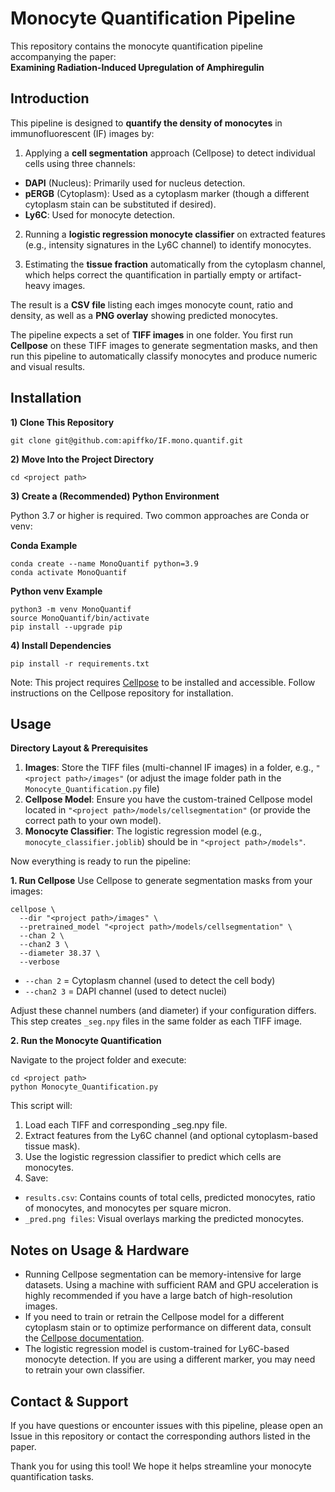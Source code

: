 # Monocyte Quantification Pipeline

This repository contains the monocyte quantification pipeline accompanying the paper:\
**Examining Radiation-Induced Upregulation of Amphiregulin**

## Introduction

This pipeline is designed to **quantify the density of monocytes** in immunofluorescent (IF) images by:

1) Applying a **cell segmentation** approach (Cellpose) to detect individual cells using three channels:
- **DAPI** (Nucleus): Primarily used for nucleus detection.
- **pERGB** (Cytoplasm): Used as a cytoplasm marker (though a different cytoplasm stain can be substituted if desired).
- **Ly6C**: Used for monocyte detection.

2) Running a **logistic regression monocyte classifier** on extracted features (e.g., intensity signatures in the Ly6C channel) to identify monocytes.

3) Estimating the **tissue fraction** automatically from the cytoplasm channel, which helps correct the quantification in partially empty or artifact-heavy images.

The result is a **CSV file** listing each imges monocyte count, ratio and density, as well as a **PNG overlay** showing predicted monocytes.

The pipeline expects a set of **TIFF images** in one folder. You first run **Cellpose** on these TIFF images to generate segmentation masks, and then run this pipeline to automatically classify monocytes and produce numeric and visual results.
## Installation
**1) Clone This Repository**

```
git clone git@github.com:apiffko/IF.mono.quantif.git
```

**2) Move Into the Project Directory**

```
cd <project path>
```

**3) Create a (Recommended) Python Environment**

Python 3.7 or higher is required. Two common approaches are Conda or venv:

**Conda Example**

```
conda create --name MonoQuantif python=3.9
conda activate MonoQuantif

```

**Python venv Example**

```
python3 -m venv MonoQuantif
source MonoQuantif/bin/activate
pip install --upgrade pip
```

**4) Install Dependencies**

```
pip install -r requirements.txt
```

Note: This project requires [Cellpose](https://github.com/MouseLand/cellpose) to be installed and accessible. Follow instructions on the Cellpose repository for installation.


## Usage

**Directory Layout & Prerequisites**

1. **Images**: Store the TIFF files (multi-channel IF images) in a folder, e.g., ``"<project path>/images"`` (or adjust the image folder path in the ``Monocyte_Quantification.py`` file)
2. **Cellpose Model**: Ensure you have the custom-trained Cellpose model located in ``"<project path>/models/cellsegmentation"`` (or provide the correct path to your own model).
3. **Monocyte Classifier**: The logistic regression model (e.g., ``monocyte_classifier.joblib``) should be in ``"<project path>/models"``.

Now everything is ready to run the pipeline:

**1. Run Cellpose**
Use Cellpose to generate segmentation masks from your images:

```
cellpose \
  --dir "<project path>/images" \
  --pretrained_model "<project path>/models/cellsegmentation" \
  --chan 2 \
  --chan2 3 \
  --diameter 38.37 \
  --verbose
```
- ``--chan 2`` = Cytoplasm channel (used to detect the cell body)
- ``--chan2 3`` = DAPI channel (used to detect nuclei)

Adjust these channel numbers (and diameter) if your configuration differs. This step creates ``_seg.npy`` files in the same folder as each TIFF image.

**2. Run the Monocyte Quantification**

Navigate to the project folder and execute:
```
cd <project path>
python Monocyte_Quantification.py
```

This script will:

1. Load each TIFF and corresponding _seg.npy file.
2. Extract features from the Ly6C channel (and optional cytoplasm-based tissue mask).
3. Use the logistic regression classifier to predict which cells are monocytes.
4. Save:
  - ``results.csv``: Contains counts of total cells, predicted monocytes, ratio of monocytes, and monocytes per square micron.
  - ``_pred.png files``: Visual overlays marking the predicted monocytes.

## Notes on Usage & Hardware

- Running Cellpose segmentation can be memory-intensive for large datasets. Using a machine with sufficient RAM and GPU acceleration is highly recommended if you have a large batch of high-resolution images.
- If you need to train or retrain the Cellpose model for a different cytoplasm stain or to optimize performance on different data, consult the [Cellpose documentation](https://github.com/MouseLand/cellpose).
- The logistic regression model is custom-trained for Ly6C-based monocyte detection. If you are using a different marker, you may need to retrain your own classifier.

## Contact & Support

If you have questions or encounter issues with this pipeline, please open an Issue in this repository or contact the corresponding authors listed in the paper.

Thank you for using this tool! We hope it helps streamline your monocyte quantification tasks.
